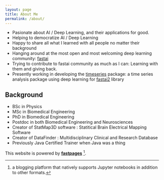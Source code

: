 ```yaml
---
layout: page
title: About Me
permalink: /about/
---
```


- Pasionate about AI / Deep Learning, and their applications for good. 
- Helping to democratize AI / Deep Learning
- Happy to share all what I learned with all people no matter their background
- Hanging around at the most open and most welcoming deep learning community: [fastai](https://forums.fast.ai/)
- Trying to contribute to fastai community as much as I can: Learning with them and giving back.
- Presently working in developing the [timeseries](https://github.com/ai-fast-track/timeseries/) package: a time series analysis package using deep learning for [fastai2](https://github.com/fastai/fastai2) library  

## Background
- BSc in Physics
- MSc in Biomedical Engineering
- PhD in Biomedical Engineering
- Postdoc in both Biomedical Engineering and Neurosciences
- Creator of StatMap3D software : Statitical Brain Electrical Mapping Software
- Creator of DataFinder : Multidisciplinary Clinical and Research Database
- Previously Java Certified Trainer when Java was a thing
 


This website is powered by **[fastpages](https://github.com/fastai/fastpages)** [^1].

[^1]:a blogging platform that natively supports Jupyter notebooks in addition to other formats.
